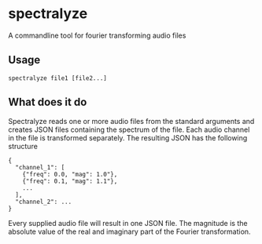 # spectralyze
A commandline tool for fourier transforming audio files

## Usage
```
spectralyze file1 [file2...]
```

## What does it do
Spectralyze reads one or more audio files from the standard arguments and creates JSON files containing the spectrum of the file. 
Each audio channel in the file is transformed separately. The resulting JSON has the following structure
```
{
  "channel_1": [
    {"freq": 0.0, "mag": 1.0"},
    {"freq": 0.1, "mag": 1.1"},
    ...
  ],
  "channel_2": ...
}
```
Every supplied audio file will result in one JSON file. The magnitude is the absolute value of the real and imaginary part of the Fourier transformation.
